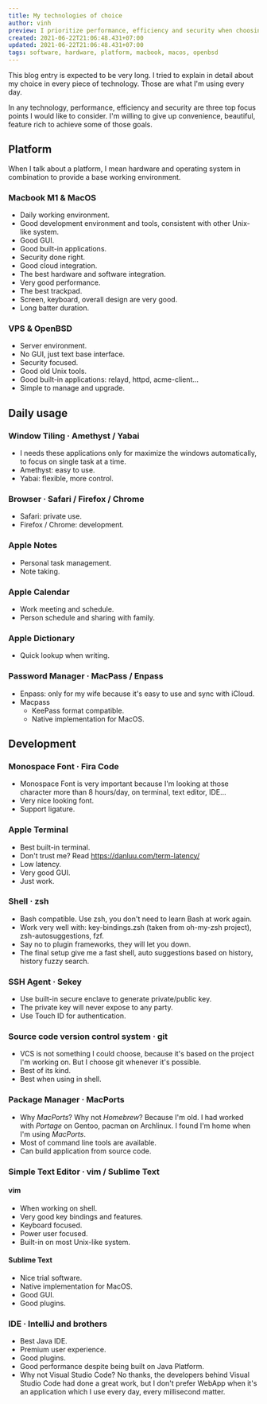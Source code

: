 ```yaml
---
title: My technologies of choice
author: vinh
preview: I prioritize performance, efficiency and security when choosing hardware, software and service...
created: 2021-06-22T21:06:48.431+07:00
updated: 2021-06-22T21:06:48.431+07:00
tags: software, hardware, platform, macbook, macos, openbsd
---
```


This blog entry is expected to be very long. I tried to explain in detail about my choice in every piece of technology. Those are what I'm using every day.

In any technology, performance, efficiency and security are three top focus points I would like to consider. I'm willing to give up convenience, beautiful, feature rich to achieve some of those goals.

## Platform

When I talk about a platform, I mean hardware and operating system in combination to provide a base working environment.

### Macbook M1 & MacOS

* Daily working environment.
* Good development environment and tools, consistent with other Unix-like system.
* Good GUI.
* Good built-in applications.
* Security done right.
* Good cloud integration.
* The best hardware and software integration.
* Very good performance.
* The best trackpad.
* Screen, keyboard, overall design are very good.
* Long batter duration.

### VPS & OpenBSD

* Server environment.
* No GUI, just text base interface.
* Security focused.
* Good old Unix tools.
* Good built-in applications: relayd, httpd, acme-client...
* Simple to manage and upgrade.

## Daily usage

### Window Tiling · Amethyst / Yabai

* I needs these applications only for maximize the windows automatically, to focus on single task at a time.
* Amethyst: easy to use.
* Yabai: flexible, more control.

### Browser · Safari / Firefox / Chrome

* Safari: private use.
* Firefox / Chrome: development.

### Apple Notes

* Personal task management.
* Note taking.

### Apple Calendar

* Work meeting and schedule.
* Person schedule and sharing with family.

### Apple Dictionary

* Quick lookup when writing.

### Password Manager · MacPass / Enpass

* Enpass: only for my wife because it's easy to use and sync with iCloud.
* Macpass
  * KeePass format compatible.
  * Native implementation for MacOS.

## Development

### Monospace Font · Fira Code

* Monospace Font is very important because I'm looking at those character more than 8 hours/day, on terminal, text editor, IDE...
* Very nice looking font.
* Support ligature.

### Apple Terminal

* Best built-in terminal.
* Don't trust me? Read <https://danluu.com/term-latency/>
* Low latency.
* Very good GUI.
* Just work.

### Shell · zsh

* Bash compatible. Use zsh, you don't need to learn Bash at work again.
* Work very well with: key-bindings.zsh (taken from oh-my-zsh project), zsh-autosuggestions, fzf.
* Say no to plugin frameworks, they will let you down.
* The final setup give me a fast shell, auto suggestions based on history, history fuzzy search.

### SSH Agent · Sekey

* Use built-in secure enclave to generate private/public key.
* The private key will never expose to any party.
* Use Touch ID for authentication.

### Source code version control system · git

* VCS is not something I could choose, because it's based on the project I'm working on. But I choose git whenever it's possible.
* Best of its kind.
* Best when using in shell.

### Package Manager · MacPorts

* Why *MacPorts*? Why not *Homebrew*? Because I'm old. I had worked with *Portage* on Gentoo, pacman on Archlinux. I found I'm home when I'm using *MacPorts*.
* Most of command line tools are available.
* Can build application from source code.

### Simple Text Editor · vim / Sublime Text

#### vim

* When working on shell.
* Very good key bindings and features.
* Keyboard focused.
* Power user focused.
* Built-in on most Unix-like system.

#### Sublime Text

* Nice trial software.
* Native implementation for MacOS.
* Good GUI.
* Good plugins.

### IDE · IntelliJ and brothers

* Best Java IDE.
* Premium user experience.
* Good plugins.
* Good performance despite being built on Java Platform.
* Why not Visual Studio Code? No thanks, the developers behind Visual Studio Code had done a great work, but I don't prefer WebApp when it's an application which I use every day, every millisecond matter.

